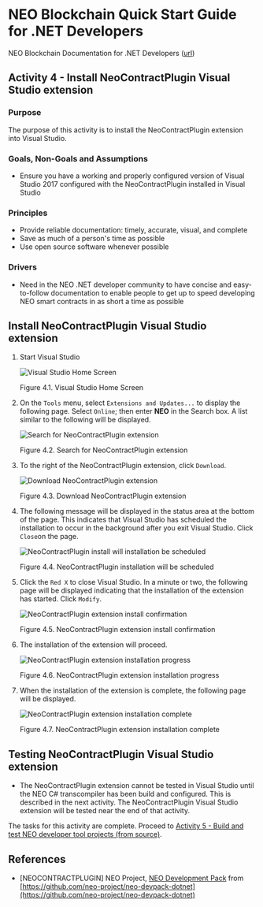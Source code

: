 # NEO Blockchain Quick Start Guide for .NET Developers

NEO Blockchain Documentation for .NET Developers ([url](https://github.com/mwherman2000/neo-windocs/tree/master/windocs))

## Activity 4 - Install NeoContractPlugin Visual Studio extension

### Purpose

The purpose of this activity is to install the NeoContractPlugin extension into Visual Studio.

### Goals, Non-Goals and Assumptions

* Ensure you have a working and properly configured version of Visual Studio 2017 configured with the NeoContractPlugin installed in Visual Studio

### Principles

* Provide reliable documentation: timely, accurate, visual, and complete
* Save as much of a person's time as possible
* Use open source software whenever possible

### Drivers

* Need in the NEO .NET developer community to have concise and easy-to-follow documentation to enable people to get up to speed developing NEO smart contracts in as short a time as possible

## Install NeoContractPlugin Visual Studio extension

1. Start Visual Studio

    ![Visual Studio Home Screen](./images/04-installvsneocontractplugin/VS2017Home.png)

    Figure 4.1. Visual Studio Home Screen

2. On the `Tools` menu, select `Extensions and Updates...` to display the following page. Select `Online`; then enter **NEO** in the Search box. A list similar to the following will be displayed.

    ![Search for NeoContractPlugin extension](./images/04-installvsneocontractplugin/NeoContractPlugin1Install.png)

    Figure 4.2. Search for NeoContractPlugin extension

3. To the right of the NeoContractPlugin extension, click `Download`.

    ![Download NeoContractPlugin extension](./images/04-installvsneocontractplugin/NeoContractPlugin2Install.png)

    Figure 4.3. Download NeoContractPlugin extension

4. The following message will be displayed in the status area at the bottom of the page. This indicates that Visual Studio has scheduled the installation to occur in the background after you exit Visual Studio. Click `Close`on the page.

    ![NeoContractPlugin install will installation be scheduled](./images/04-installvsneocontractplugin/NeoContractPlugin3Install.png)

    Figure 4.4. NeoContractPlugin installation will be scheduled

5. Click the `Red X` to close Visual Studio. In a minute or two, the following page will be displayed indicating that the installation of the extension has started. Click `Modify`.

    ![NeoContractPlugin extension install confirmation](./images/04-installvsneocontractplugin/NeoContractPlugin4Install.png)

    Figure 4.5. NeoContractPlugin extension install confirmation

6. The installation of the extension will proceed.

    ![NeoContractPlugin extension installation progress](./images/04-installvsneocontractplugin/NeoContractPlugin5Install.png)

    Figure 4.6. NeoContractPlugin extension installation progress

7. When the installation of the extension is complete, the following page will be displayed.

    ![NeoContractPlugin extension installation complete](./images/04-installvsneocontractplugin/NeoContractPlugin6Install.png)

    Figure 4.7. NeoContractPlugin extension installation complete

## Testing NeoContractPlugin Visual Studio extension

* The NeoContractPlugin extension cannot be tested in Visual Studio until the NEO C# transcompiler has been build and configured. This is described in the next activity.  The NeoContractPlugin Visual Studio extension will be tested near the end of that activity.

The tasks for this activity are complete. Proceed to [Activity 5 - Build and test NEO developer tool projects (from source)](./05-buildneodevtools.md).

## References

* [NEOCONTRACTPLUGIN] NEO Project, [NEO Development Pack](https://github.com/neo-project/neo-devpack-dotnet) from [https://github.com/neo-project/neo-devpack-dotnet](https://github.com/neo-project/neo-devpack-dotnet)

